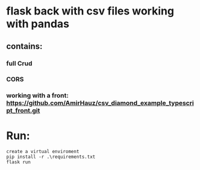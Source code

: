 # flask back with csv files working with pandas

## contains:
### full Crud 
### CORS
### working with a front: https://github.com/AmirHauz/csv_diamond_example_typescript_front.git



# Run:
    create a virtual enviroment
    pip install -r .\requirements.txt
    flask run